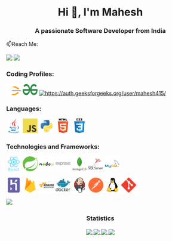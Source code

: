 
<h1 align="center">Hi 👋, I'm Mahesh</h1>
<h3 align="center">A passionate Software Developer from India</h3>

📫Reach Me: 
<div> <a href="https://www.linkedin.com/in/mahesh-busam-5a630318b/" target="_blank"><img
            src="https://img.shields.io/badge/LinkedIn-0077B5?style=for-the-badge&logo=linkedin&logoColor=white"
            target="_blank"></a>
    <a href="mailto:mahesh.busam2206@gmail.com"><img
            src="https://img.shields.io/badge/-Gmail-%23333?style=for-the-badge&logo=gmail&logoColor=white"
            target="_blank"></a>
</div>
<h3 align="left">Coding Profiles:</h3>
<p align="left">
    <a href="https://leetcode.com/Mahesh415/" target="blank"><img
            src="https://raw.githubusercontent.com/teamedwardforever/Readme-Generator/71f25dd8b98329b168142a6b782a107b75eab178/svg/Social/leet-code.svg"
            alt="https://leetcode.com/Mahesh415/" height="30" width="40" /></a>
    <a href="https://auth.geeksforgeeks.org/user/mahesh415/" target="blank"><img
            src="https://raw.githubusercontent.com/teamedwardforever/Readme-Generator/71f25dd8b98329b168142a6b782a107b75eab178/svg/Social/geeks-for-geeks.svg"
            alt="https://auth.geeksforgeeks.org/user/mahesh415/" height="30" width="40" /></a>
    <a href="https://auth.geeksforgeeks.org/user/mahesh415/" target="blank"><img
            src="https://raw.githubusercontent.com/rahuldkjain/github-profile-readme-generator/master/src/images/icons/Social/hackerrank.svg"
            alt="https://auth.geeksforgeeks.org/user/mahesh415/" height="30" width="40" /></a>
</p>

<h3 align="left">Languages:</h3>
<p align="left">
    <img src="https://raw.githubusercontent.com/teamedwardforever/Readme-Generator/71f25dd8b98329b168142a6b782a107b75eab178/svg/Skills/Languages/java-original.svg"
        alt="Java" width="40" height="40" />
    <img src="https://raw.githubusercontent.com/teamedwardforever/Readme-Generator/71f25dd8b98329b168142a6b782a107b75eab178/svg/Skills/Languages/javascript-original.svg"
        alt="Javascript" width="40" height="40" />
    <img src="https://raw.githubusercontent.com/teamedwardforever/Readme-Generator/71f25dd8b98329b168142a6b782a107b75eab178/svg/Skills/Languages/python-original.svg"
        alt="Python" width="40" height="40" />
    <img src="https://raw.githubusercontent.com/teamedwardforever/Readme-Generator/71f25dd8b98329b168142a6b782a107b75eab178/svg/Skills/Frontend/html5-original-wordmark.svg"
        alt="HTML" width="40" height="40" />
    <img src="https://raw.githubusercontent.com/teamedwardforever/Readme-Generator/71f25dd8b98329b168142a6b782a107b75eab178/svg/Skills/Frontend/css3-original-wordmark.svg"
        alt="Css" width="40" height="40" />
</p>
<h3 align="left">Technologies and Frameworks:</h3>
<p align="left">
    <img src="https://raw.githubusercontent.com/teamedwardforever/Readme-Generator/71f25dd8b98329b168142a6b782a107b75eab178/svg/Skills/Frontend/react-original-wordmark.svg"
        alt="React" width="40" height="40" />
    <img src="https://raw.githubusercontent.com/teamedwardforever/Readme-Generator/71f25dd8b98329b168142a6b782a107b75eab178/svg/Skills/Backend/springio-icon.svg"
        alt="Spring" width="40" height="40" />
    <img src="https://raw.githubusercontent.com/teamedwardforever/Readme-Generator/71f25dd8b98329b168142a6b782a107b75eab178/svg/Skills/Backend/nodejs-original-wordmark.svg"
        alt="NodeJs" width="40" height="40" />
    <img src="https://raw.githubusercontent.com/teamedwardforever/Readme-Generator/71f25dd8b98329b168142a6b782a107b75eab178/svg/Skills/Backend/express-original-wordmark.svg"
        alt="Express" width="40" height="40" />
    <img src="https://raw.githubusercontent.com/teamedwardforever/Readme-Generator/71f25dd8b98329b168142a6b782a107b75eab178/svg/Skills/Database/mongodb-original-wordmark.svg"
        alt="Mongodb" width="40" height="40" />
    <img src="https://raw.githubusercontent.com/teamedwardforever/Readme-Generator/71f25dd8b98329b168142a6b782a107b75eab178/svg/Skills/Database/microsoft-sql-server-logo.svg"
        alt="Microsoft Sql Server" width="40" height="40" />
    <img src="https://raw.githubusercontent.com/teamedwardforever/Readme-Generator/71f25dd8b98329b168142a6b782a107b75eab178/svg/Skills/Database/mysql-original-wordmark.svg"
        alt="Mysql" width="40" height="40" />
</p>
<p align="left">
    <img src="https://raw.githubusercontent.com/teamedwardforever/Readme-Generator/71f25dd8b98329b168142a6b782a107b75eab178/svg/Skills/BackendService/heroku-icon.svg"
        alt="Heroku" width="40" height="40" />
    <img src="https://raw.githubusercontent.com/teamedwardforever/Readme-Generator/71f25dd8b98329b168142a6b782a107b75eab178/svg/Skills/BackendService/firebase-icon.svg"
        alt="Firebase" width="40" height="40" />
    <img src="https://raw.githubusercontent.com/teamedwardforever/Readme-Generator/71f25dd8b98329b168142a6b782a107b75eab178/svg/Skills/Devops/amazonwebservices-original-wordmark.svg"
        alt="Amazon Web Services" width="40" height="40" />
    <img src="https://raw.githubusercontent.com/teamedwardforever/Readme-Generator/71f25dd8b98329b168142a6b782a107b75eab178/svg/Skills/Devops/docker-original-wordmark.svg"
        alt="Docker" width="40" height="40" />
    <img src="https://raw.githubusercontent.com/teamedwardforever/Readme-Generator/71f25dd8b98329b168142a6b782a107b75eab178/svg/Skills/Devops/jenkins-icon.svg"
        alt="Jenkins" width="40" height="40" />
    <img src="https://raw.githubusercontent.com/teamedwardforever/Readme-Generator/71f25dd8b98329b168142a6b782a107b75eab178/svg/Skills/Software/getpostman-icon.svg"
        alt="Postman" width="40" height="40" />
    <img src="https://raw.githubusercontent.com/teamedwardforever/Readme-Generator/71f25dd8b98329b168142a6b782a107b75eab178/svg/Skills/Other/linux-original.svg"
        alt="Linux" width="40" height="40" />
    <img src="https://raw.githubusercontent.com/teamedwardforever/Readme-Generator/71f25dd8b98329b168142a6b782a107b75eab178/svg/Skills/Other/git-scm-icon.svg"
        alt="Git" width="40" height="40" />
</p>

<img src="https://user-images.githubusercontent.com/73097560/115834477-dbab4500-a447-11eb-908a-139a6edaec5c.gif"><h3 align="center">Statistics</h3>
<div align="center">
<a href="https://github.com/maheshh-busam">
<img align="center" src="http://github-profile-summary-cards.vercel.app/api/cards/stats?username=maheshh-busam&theme=github" height="180em" />
<img align="center" src="http://github-profile-summary-cards.vercel.app/api/cards/repos-per-language?username=maheshh-busam&theme=github" height="180em" />
<img align="center" src="http://github-profile-summary-cards.vercel.app/api/cards/productive-time?username=maheshh-busam&theme=github" height="180em" />
<img align="center" src="http://github-profile-summary-cards.vercel.app/api/cards/profile-details?username=maheshh-busam&theme=github" height="180em" />
</div>

